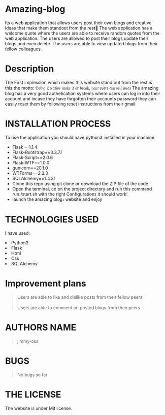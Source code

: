 # Amazing-blog

Its a web application that allows users post their own blogs and creative ideas that make them standout from the rest🤗
The web application has a welcome quote where the users are able to receive random quotes from the web application. The users are allowed to post their blogs,update their blogs and even delete. The users are able to view updated blogs from their fellow colleagues.

# Description

The First impression which makes this website stand out from the rest is this the motto: 𝔅𝔢𝔦𝔫𝔤 ℭ𝔯𝔢𝔞𝔱𝔦𝔳𝔢 𝔪𝔞𝔨𝔢 𝔦𝔱 𝔬𝔯 𝔟𝔯𝔢𝔞𝔨, 𝔶𝔬𝔲𝔯 𝔭𝔬𝔰𝔱𝔰 𝔠𝔞𝔫 𝔰𝔢𝔩𝔩 𝔦𝔡𝔢𝔞𝔰
The amazing blog has a very good authetication systems where users can log in into their account and incase they have forgotten their accounts password they can easily reset them by following reset instructions from their gmail

# INSTALLATION PROCESS 

To use the application you should have python3 installed in your machine.

<ul>
<li>Flask==1.1.4</li>
<li> Flask-Bootstrap==3.3.7.1</li>
<li> Flask-Script==2.0.6</li>
<li> Flask-WTF==1.0.0</li>
<li> gunicorn==20.1.0</li>
<li>WTForms==2.3.3</li>
<li>SQLAlchemy==1.4.31</li>
<li>Clone this repo using git clone or download the ZIP file of the code</li>
<li>Open the terminal, cd on the project directory and run this command run./start.sh with the right Configurations it should work!</li>
<li>launch the  amazing blog𝓇 website and enjoy</li>
</ul>

# TECHNOLOGIES USED 

I have used:

   <li>Python3</li>
   <li>Flask</li>
   <li>Html</li>
   <li>Css</li>
  <li>SQLAlchemy</li>

# Improvement plans 

> Users are able to like and dislike posts from their fellow peers
> <br><br>
> Users are able to comment on posted blogs from their peers

# AUTHORS NAME

> jimmy-oss

# BUGS

> No bugs so far

# THE LICENSE

The website is under Mit license.
